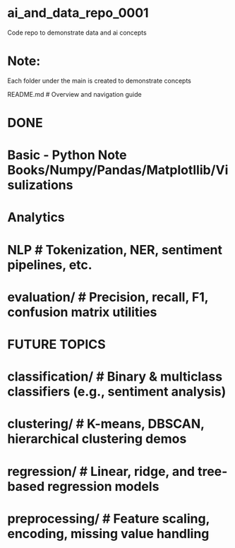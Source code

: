 # ai_and_data_repo_0001
Code repo to demonstrate data and ai concepts

# Note:
Each folder under the main is created to demonstrate concepts

README.md              # Overview and navigation guide

# DONE
# Basic - Python Note Books/Numpy/Pandas/Matplotllib/Visulizations
# Analytics 
# NLP                   # Tokenization, NER, sentiment pipelines, etc.
# evaluation/            # Precision, recall, F1, confusion matrix utilities

# FUTURE TOPICS
# classification/        # Binary & multiclass classifiers (e.g., sentiment analysis)
# clustering/            # K-means, DBSCAN, hierarchical clustering demos
# regression/            # Linear, ridge, and tree-based regression models
# preprocessing/         # Feature scaling, encoding, missing value handling
